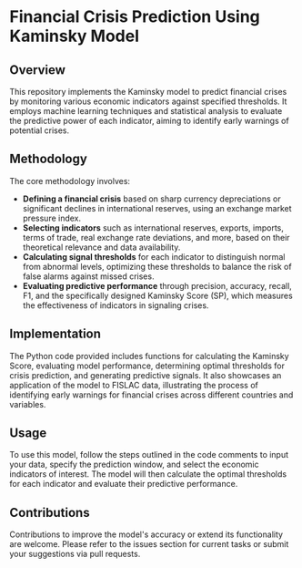 # Financial Crisis Prediction Using Kaminsky Model

## Overview
This repository implements the Kaminsky model to predict financial crises by monitoring various economic indicators against specified thresholds. It employs machine learning techniques and statistical analysis to evaluate the predictive power of each indicator, aiming to identify early warnings of potential crises.

## Methodology
The core methodology involves:
- **Defining a financial crisis** based on sharp currency depreciations or significant declines in international reserves, using an exchange market pressure index.
- **Selecting indicators** such as international reserves, exports, imports, terms of trade, real exchange rate deviations, and more, based on their theoretical relevance and data availability.
- **Calculating signal thresholds** for each indicator to distinguish normal from abnormal levels, optimizing these thresholds to balance the risk of false alarms against missed crises.
- **Evaluating predictive performance** through precision, accuracy, recall, F1, and the specifically designed Kaminsky Score (SP), which measures the effectiveness of indicators in signaling crises.

## Implementation
The Python code provided includes functions for calculating the Kaminsky Score, evaluating model performance, determining optimal thresholds for crisis prediction, and generating predictive signals. It also showcases an application of the model to FISLAC data, illustrating the process of identifying early warnings for financial crises across different countries and variables.

## Usage
To use this model, follow the steps outlined in the code comments to input your data, specify the prediction window, and select the economic indicators of interest. The model will then calculate the optimal thresholds for each indicator and evaluate their predictive performance.

## Contributions
Contributions to improve the model's accuracy or extend its functionality are welcome. Please refer to the issues section for current tasks or submit your suggestions via pull requests.

